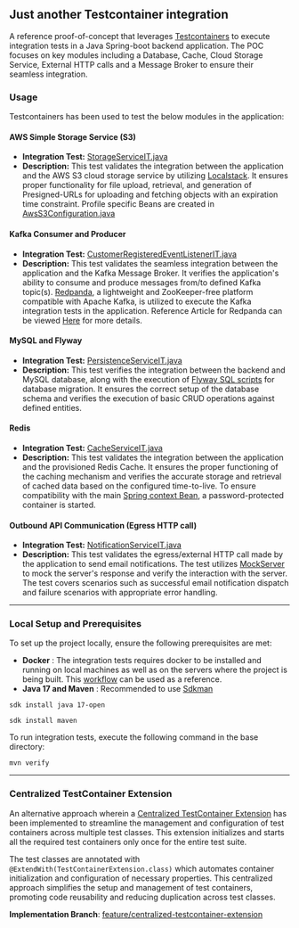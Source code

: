 ## Just another Testcontainer integration

A reference proof-of-concept that leverages [Testcontainers](https://testcontainers.com/) to execute integration tests in a Java Spring-boot backend application. The POC focuses on key modules including a Database, Cache, Cloud Storage Service, External HTTP calls and a Message Broker to ensure their seamless integration. 

### Usage

Testcontainers has been used to test the below modules in the application:

#### AWS Simple Storage Service (S3)

- **Integration Test:** [StorageServiceIT.java](https://github.com/hardikSinghBehl/just-another-testcontainer-integration/blob/main/src/test/java/com/behl/receptacle/service/StorageServiceIT.java)
- **Description:** This test validates the integration between the application and the AWS S3 cloud storage service by utilizing [Localstack](https://localstack.cloud/). It ensures proper functionality for file upload, retrieval, and generation of Presigned-URLs for uploading and fetching objects with an expiration time constraint. Profile specific Beans are created in [AwsS3Configuration.java](https://github.com/hardikSinghBehl/just-another-testcontainer-integration/blob/main/src/main/java/com/behl/receptacle/configuration/AwsS3Configuration.java)


#### Kafka Consumer and Producer

- **Integration Test:** [CustomerRegisteredEventListenerIT.java](https://github.com/hardikSinghBehl/just-another-testcontainer-integration/blob/main/src/test/java/com/behl/receptacle/listener/CustomerRegisteredEventListenerIT.java)
- **Description:** This test validates the seamless integration between the application and the Kafka Message Broker. It verifies the application's ability to consume and produce messages from/to defined Kafka topic(s). [Redpanda](https://testcontainers.com/modules/redpanda/), a lightweight and ZooKeeper-free platform compatible with Apache Kafka, is utilized to execute the Kafka integration tests in the application. Reference Article for Redpanda can be viewed [Here](https://redpanda.com/blog/kafka-application-testing) for more details.


#### MySQL and Flyway

- **Integration Test:** [PersistenceServiceIT.java](https://github.com/hardikSinghBehl/just-another-testcontainer-integration/blob/main/src/test/java/com/behl/receptacle/service/PersistenceServiceIT.java)
- **Description:** This test verifies the integration between the backend and MySQL database, along with the execution of [Flyway SQL scripts](https://github.com/hardikSinghBehl/just-another-testcontainer-integration/tree/main/src/main/resources/db/migration) for database migration. It ensures the correct setup of the database schema and verifies the execution of basic CRUD operations against defined entities.

#### Redis

- **Integration Test:** [CacheServiceIT.java](https://github.com/hardikSinghBehl/just-another-testcontainer-integration/blob/main/src/test/java/com/behl/receptacle/service/CacheServiceIT.java)
- **Description:** This test validates the integration between the application and the provisioned Redis Cache. It ensures the proper functioning of the caching mechanism and verifies the accurate storage and retrieval of cached data based on the configured time-to-live. To ensure compatibility with the main [Spring context Bean](https://github.com/hardikSinghBehl/just-another-testcontainer-integration/blob/main/src/main/java/com/behl/receptacle/configuration/RedisConfiguration.java), a password-protected container is started.

#### Outbound API Communication (Egress HTTP call)

- **Integration Test:** [NotificationServiceIT.java](https://github.com/hardikSinghBehl/just-another-testcontainer-integration/blob/main/src/test/java/com/behl/receptacle/service/NotificationServiceIT.java)
- **Description:** This test validates the egress/external HTTP call made by the application to send email notifications. The test utilizes [MockServer](https://www.mock-server.com/) to mock the server's response and verify the interaction with the server. The test covers scenarios such as successful email notification dispatch and failure scenarios with appropriate error handling.

---

### Local Setup and Prerequisites

To set up the project locally, ensure the following prerequisites are met:

* **Docker** : The integration tests requires docker to be installed and running on local machines as well as on the servers where the project is being built. This [workflow](https://github.com/hardikSinghBehl/just-another-testcontainer-integration/blob/main/.github/workflows/maven.yml) can be used as a reference.
* **Java 17 and Maven** : Recommended to use [Sdkman](https://sdkman.io)
  
```
sdk install java 17-open
```

```
sdk install maven
```

To run integration tests, execute the following command in the base directory:

```
mvn verify
```

---

### Centralized TestContainer Extension

An alternative approach wherein a [Centralized TestContainer Extension](https://github.com/hardikSinghBehl/just-another-testcontainer-integration/blob/feature/centralized-testcontainer-extension/src/test/java/com/behl/receptacle/TestContainerExtension.java) has been implemented to streamline the management and configuration of test containers across multiple test classes. This extension initializes and starts all the required test containers only once for the entire test suite.

The test classes are annotated with `@ExtendWith(TestContainerExtension.class)`  which automates container initialization and configuration of necessary properties. This centralized approach simplifies the setup and management of test containers, promoting code reusability and reducing duplication across test classes.

**Implementation Branch**: [feature/centralized-testcontainer-extension](https://github.com/hardikSinghBehl/just-another-testcontainer-integration/tree/feature/centralized-testcontainer-extension)

